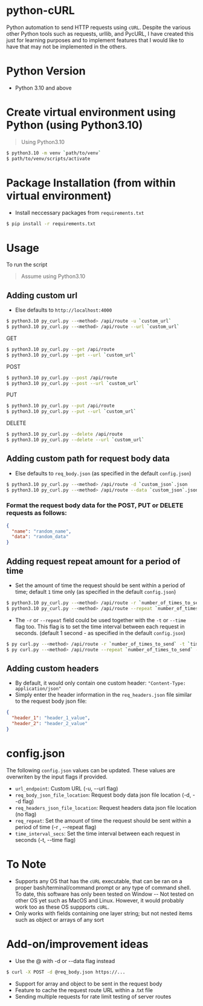 # python-cURL

Python automation to send HTTP requests using `cURL`. Despite the various other Python tools such as requests, urllib, and PycURL, I have created this just for learning purposes and to implement features that I would like to have that may not be implemented in the others.

# Python Version

- Python 3.10 and above

# Create virtual environment using Python (using Python3.10)

> Using Python3.10

```bash
$ python3.10 -m venv `path/to/venv`
$ path/to/venv/scripts/activate
```

# Package Installation (from within virtual environment)

- Install neccessary packages from `requirements.txt`

```bash
$ pip install -r requirements.txt
```

# Usage

To run the script

> Assume using Python3.10

## Adding custom url

- Else defaults to `http://localhost:4000`

```bash
$ python3.10 py_curl.py --<method> /api/route -u `custom_url`
$ python3.10 py_curl.py --<method> /api/route --url `custom_url`
```

GET

```bash
$ python3.10 py_curl.py --get /api/route
$ python3.10 py_curl.py --get --url `custom_url`
```

POST

```bash
$ python3.10 py_curl.py --post /api/route
$ python3.10 py_curl.py --post --url `custom_url`
```

PUT

```bash
$ python3.10 py_curl.py --put /api/route
$ python3.10 py_curl.py --put --url `custom_url`
```

DELETE

```bash
$ python3.10 py_curl.py --delete /api/route
$ python3.10 py_curl.py --delete --url `custom_url`
```

## Adding custom path for request body data

- Else defaults to `req_body.json` (as specified in the default `config.json`)

```bash
$ python3.10 py_curl.py --<method> /api/route -d `custom_json`.json
$ python3.10 py_curl.py --<method> /api/route --data `custom_json`.json
```

### Format the request body data for the POST, PUT or DELETE requests as follows:

```json
{
  "name": "random_name",
  "data": "random_data"
}
```

## Adding request repeat amount for a period of time

- Set the amount of time the request should be sent within a period of time; default `1` time only (as specified in the default `config.json`)

```bash
$ python3.10 py_curl.py --<method> /api/route -r `number_of_times_to_send`
$ python3.10 py_curl.py --<method> /api/route --repeat `number_of_times_to_send`
```

- The `-r` or `--repeat` field could be used together with the `-t` or `--time` flag too. This flag is to set the time interval between each request in seconds. (default 1 second - as specified in the default `config.json`)

```bash
$ py curl.py --<method> /api/route -r `number_of_times_to_send` -t `time_period`
$ py curl.py --<method> /api/route --repeat `number_of_times_to_send` --time `time_period`
```

## Adding custom headers

- By default, it would only contain one custom header: `"Content-Type: application/json"`
- Simply enter the header information in the `req_headers.json` file similar to the request body json file:

```json
{
  "header_1": "header_1_value",
  "header_2": "header_2_value"
}
```

# config.json

The following `config.json` values can be updated. These values are overwriten by the input flags if provided.

- `url_endpoint`: Custom URL (-u, --url flag)
- `req_body_json_file_location`: Request body data json file location (-d, --d flag)
- `req_headers_json_file_location`: Request headers data json file location (no flag)
- `req_repeat`: Set the amount of time the request should be sent within a period of time (-r , --repeat flag)
- `time_interval_secs`: Set the time interval between each request in seconds (-t, --time flag)

# To Note

- Supports any OS that has the `cURL` executable, that can be ran on a proper bash/terminal/command prompt or any type of command shell. To date, this software has only been tested on Window -- Not tested on other OS yet such as MacOS and Linux. However, it would probably work too as these OS suppports `cURL`.
- Only works with fields containing one layer string; but not nested items such as object or arrays of any sort

# Add-on/improvement ideas

- Use the @ with -d or --data flag instead

```bash
$ curl -X POST -d @req_body.json https://...
```

- Support for array and object to be sent in the request body
- Feature to cache the request route URL within a .txt file
- Sending multiple requests for rate limit testing of server routes
